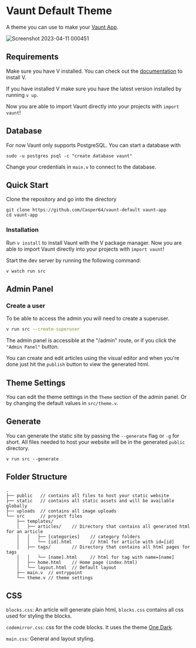 # Vaunt Default Theme

A theme you can use to make your [Vaunt App](https://github.com/Casper64/vaunt).

![Screenshot 2023-04-11 000451](https://user-images.githubusercontent.com/43839798/231008104-687db058-b3ab-4f03-ae05-0b47de43164f.png)

## Requirements
Make sure you have V installed. You can check out the 
[documentation](https://github.com/vlang/v/#installing-v-from-source) to install V.

If you have installed V make sure you have the latest version installed by running `v up`.

Now you are able to import Vaunt directly into your projects with `import vaunt`!

## Database
For now Vaunt only supports PostgreSQL. You can start a database with 
```
sudo -u postgres psql -c "create database vaunt"
```

Change your credentials in `main.v` to connect to the database.

## Quick Start
Clone the repository and go into the directory
```
git clone https://github.com/Casper64/vaunt-default vaunt-app
cd vaunt-app
```

### Installation
Run `v install` to install Vaunt with the V package manager.
Now you are able to import Vaunt directly into your projects with `import vaunt`!


Start the dev server by running the following command:
```
v watch run src
```

## Admin Panel

### Create a user
To be able to access the admin you will need to create a superuser.

```bash
v run src --create-superuser
```


The admin panel is accessible at the "/admin" route, or if you click the
`"Admin Panel"` button.

You can create and edit articles using the visual editor and when you're done just
hit the `publish` button to view the generated html.

## Theme Settings
You can edit the theme settings in the `Theme` section of the admin panel. Or by 
changing the default values in `src/theme.v`.

## Generate
You can generate the static site by passing the `--generate` flag or `-g` for short.
All files needed to host your website will be in the generated `public` directory.
```
v run src --generate
``` 

## Folder Structure
```tree
.
├── public   // contains all files to host your static website
├── static   // contains all static assets and will be available globally
├── uploads  // contains all image uploads
└── src      // project files
    ├── templates/
    │   ├── articles/    // Directory that contains all generated html for an article
    │   │   ├── [categories]    // category folders
    │   │   └── [id].html       // html for article with id=[id]
    │   ├── tags/        // Directory that contains all html pages for tags
    │   │   └── [name].html     // html for tag with name=[name]    
    │   ├── home.html    // Home page (index.html)
    │   └── layout.html  // Default layout
    ├── main.v  // entrypoint
    └── theme.v // theme settings
```

## CSS
`blocks.css`: An article will generate plain html, `blocks.css` contains all 
css used for styling the blocks.

`codemirror.css`: css for the code blocks. It uses the theme
[One Dark](https://github.com/codemirror/theme-one-dark).

`main.css`: General and layout styling.

